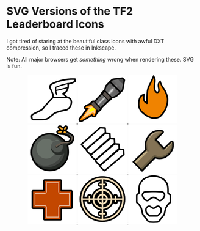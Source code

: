 # SVG Versions of the TF2 Leaderboard Icons
I got tired of staring at the beautiful class icons with awful DXT compression, so I traced these in Inkscape.

Note: All major browsers get *something* wrong when rendering these. SVG is fun.

<div align="center">
	<a href="https://github.com/PazerOP/tf2_svg_class_icons/blob/master/svg/leaderboard_class_scout.svg">
		<img src="https://raw.githubusercontent.com/PazerOP/tf2_svg_class_icons/master/svg/leaderboard_class_scout.svg">
	</a>
	<a href="https://github.com/PazerOP/tf2_svg_class_icons/blob/master/svg/leaderboard_class_soldier.svg">
		<img src="https://raw.githubusercontent.com/PazerOP/tf2_svg_class_icons/master/svg/leaderboard_class_soldier.svg">
	</a>
	<a href="https://github.com/PazerOP/tf2_svg_class_icons/blob/master/svg/leaderboard_class_pyro.svg">
		<img src="https://raw.githubusercontent.com/PazerOP/tf2_svg_class_icons/master/svg/leaderboard_class_pyro.svg">
	</a>
	<a href="https://github.com/PazerOP/tf2_svg_class_icons/blob/master/svg/leaderboard_class_demo.svg">
		<img src="https://raw.githubusercontent.com/PazerOP/tf2_svg_class_icons/master/svg/leaderboard_class_demo.svg">
	</a>
	<a href="https://github.com/PazerOP/tf2_svg_class_icons/blob/master/svg/leaderboard_class_heavy.svg">
		<img src="https://raw.githubusercontent.com/PazerOP/tf2_svg_class_icons/master/svg/leaderboard_class_heavy.svg">
	</a>
	<a href="https://github.com/PazerOP/tf2_svg_class_icons/blob/master/svg/leaderboard_class_engineer.svg">
		<img src="https://raw.githubusercontent.com/PazerOP/tf2_svg_class_icons/master/svg/leaderboard_class_engineer.svg">
	</a>
	<a href="https://github.com/PazerOP/tf2_svg_class_icons/blob/master/svg/leaderboard_class_medic.svg">
		<img src="https://raw.githubusercontent.com/PazerOP/tf2_svg_class_icons/master/svg/leaderboard_class_medic.svg">
	</a>
	<a href="https://github.com/PazerOP/tf2_svg_class_icons/blob/master/svg/leaderboard_class_sniper.svg">
		<img src="https://raw.githubusercontent.com/PazerOP/tf2_svg_class_icons/master/svg/leaderboard_class_sniper.svg">
	</a>
	<a href="https://github.com/PazerOP/tf2_svg_class_icons/blob/master/svg/leaderboard_class_spy.svg">
		<img src="https://raw.githubusercontent.com/PazerOP/tf2_svg_class_icons/master/svg/leaderboard_class_spy.svg">
	</a>
</div>
